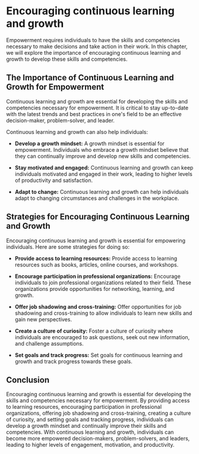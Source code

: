 Encouraging continuous learning and growth
=========================================================================================================

Empowerment requires individuals to have the skills and competencies necessary to make decisions and take action in their work. In this chapter, we will explore the importance of encouraging continuous learning and growth to develop these skills and competencies.

The Importance of Continuous Learning and Growth for Empowerment
----------------------------------------------------------------

Continuous learning and growth are essential for developing the skills and competencies necessary for empowerment. It is critical to stay up-to-date with the latest trends and best practices in one's field to be an effective decision-maker, problem-solver, and leader.

Continuous learning and growth can also help individuals:

* **Develop a growth mindset:** A growth mindset is essential for empowerment. Individuals who embrace a growth mindset believe that they can continually improve and develop new skills and competencies.

* **Stay motivated and engaged:** Continuous learning and growth can keep individuals motivated and engaged in their work, leading to higher levels of productivity and satisfaction.

* **Adapt to change:** Continuous learning and growth can help individuals adapt to changing circumstances and challenges in the workplace.

Strategies for Encouraging Continuous Learning and Growth
---------------------------------------------------------

Encouraging continuous learning and growth is essential for empowering individuals. Here are some strategies for doing so:

* **Provide access to learning resources:** Provide access to learning resources such as books, articles, online courses, and workshops.

* **Encourage participation in professional organizations:** Encourage individuals to join professional organizations related to their field. These organizations provide opportunities for networking, learning, and growth.

* **Offer job shadowing and cross-training:** Offer opportunities for job shadowing and cross-training to allow individuals to learn new skills and gain new perspectives.

* **Create a culture of curiosity:** Foster a culture of curiosity where individuals are encouraged to ask questions, seek out new information, and challenge assumptions.

* **Set goals and track progress:** Set goals for continuous learning and growth and track progress towards these goals.

Conclusion
----------

Encouraging continuous learning and growth is essential for developing the skills and competencies necessary for empowerment. By providing access to learning resources, encouraging participation in professional organizations, offering job shadowing and cross-training, creating a culture of curiosity, and setting goals and tracking progress, individuals can develop a growth mindset and continually improve their skills and competencies. With continuous learning and growth, individuals can become more empowered decision-makers, problem-solvers, and leaders, leading to higher levels of engagement, motivation, and productivity.
